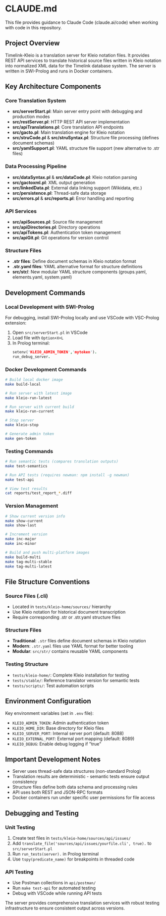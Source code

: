 # CLAUDE.md

This file provides guidance to Claude Code (claude.ai/code) when working with code in this repository.

## Project Overview

Timelink-Kleio is a translation server for Kleio notation files. It provides REST API services to translate historical source files written in Kleio notation into normalized XML data for the Timelink database system. The server is written in SWI-Prolog and runs in Docker containers.

## Key Architecture Components

### Core Translation System
- **src/serverStart.pl**: Main server entry point with debugging and production modes
- **src/restServer.pl**: HTTP REST API server implementation  
- **src/apiTranslations.pl**: Core translation API endpoints
- **src/gacto.pl**: Main translation engine for Kleio notation
- **src/struCode.pl** & **src/struSyntax.pl**: Structure file processing (defines document schemas)
- **src/yamlSupport.pl**: YAML structure file support (new alternative to .str files)

### Data Processing Pipeline
- **src/dataSyntax.pl** & **src/dataCode.pl**: Kleio notation parsing
- **src/gactoxml.pl**: XML output generation
- **src/linkedData.pl**: External data linking support (Wikidata, etc.)
- **src/persistence.pl**: Thread-safe data storage
- **src/errors.pl** & **src/reports.pl**: Error handling and reporting

### API Services
- **src/apiSources.pl**: Source file management
- **src/apiDirectories.pl**: Directory operations
- **src/apiTokens.pl**: Authentication token management
- **src/apiGit.pl**: Git operations for version control

### Structure Files
- **.str files**: Define document schemas in Kleio notation format
- **.str.yaml files**: YAML alternative format for structure definitions
- **src/str/**: New modular YAML structure components (groups.yaml, elements.yaml, system.yaml)

## Development Commands

### Local Development with SWI-Prolog
For debugging, install SWI-Prolog locally and use VSCode with VSC-Prolog extension:

1. Open `src/serverStart.pl` in VSCode
2. Load file with `Option+X+L`
3. In Prolog terminal:
   ```prolog
   setenv('KLEIO_ADMIN_TOKEN','mytoken').
   run_debug_server.
   ```

### Docker Development Commands

```bash
# Build local docker image
make build-local

# Run server with latest image
make kleio-run-latest

# Run server with current build
make kleio-run-current  

# Stop server
make kleio-stop

# Generate admin token
make gen-token
```

### Testing Commands

```bash
# Run semantic tests (compares translation outputs)
make test-semantics

# Run API tests (requires newman: npm install -g newman)
make test-api

# View test results
cat reports/test_report_*.diff
```

### Version Management

```bash
# Show current version info
make show-current
make show-last

# Increment version
make inc-major
make inc-minor

# Build and push multi-platform images
make build-multi
make tag-multi-stable
make tag-multi-latest
```

## File Structure Conventions

### Source Files (.cli)
- Located in `tests/kleio-home/sources/` hierarchy
- Use Kleio notation for historical document transcription
- Require corresponding .str or .str.yaml structure files

### Structure Files
- **Traditional**: `.str` files define document schemas in Kleio notation
- **Modern**: `.str.yaml` files use YAML format for better tooling
- **Modular**: `src/str/` contains reusable YAML components

### Testing Structure
- `tests/kleio-home/`: Complete Kleio installation for testing
- `tests/stable/`: Reference translator version for semantic tests
- `tests/scripts/`: Test automation scripts

## Environment Configuration

Key environment variables (set in `.env` file):
- `KLEIO_ADMIN_TOKEN`: Admin authentication token
- `KLEIO_HOME_DIR`: Base directory for Kleio files
- `KLEIO_SERVER_PORT`: Internal server port (default: 8088)
- `KLEIO_EXTERNAL_PORT`: External port mapping (default: 8089)
- `KLEIO_DEBUG`: Enable debug logging if "true"

## Important Development Notes

- Server uses thread-safe data structures (non-standard Prolog)
- Translation results are deterministic - semantic tests ensure output consistency
- Structure files define both data schema and processing rules
- API uses both REST and JSON-RPC formats
- Docker containers run under specific user permissions for file access

## Debugging and Testing

### Unit Testing
1. Create test files in `tests/kleio-home/sources/api/issues/`
2. Add `translate_file('sources/api/issues/yourfile.cli', true).` to `src/serverStart.pl`
3. Run `run_tests(server).` in Prolog terminal
4. Use `tspy(predicate_name)` for breakpoints in threaded code

### API Testing
- Use Postman collections in `api/postman/`
- Run `make test-api` for automated testing
- Debug with VSCode while running API tests

The server provides comprehensive translation services with robust testing infrastructure to ensure consistent output across versions.